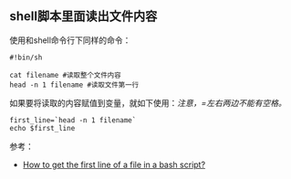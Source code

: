 ## shell脚本里面读出文件内容

使用和shell命令行下同样的命令：

```
#!bin/sh

cat filename #读取整个文件内容
head -n 1 filename #读取文件第一行
```

如果要将读取的内容赋值到变量，就如下使用：*注意，=左右两边不能有空格。*

```
first_line=`head -n 1 filename`
echo $first_line
```


参考：

- [How to get the first line of a file in a bash script?](https://stackoverflow.com/questions/2439579/how-to-get-the-first-line-of-a-file-in-a-bash-script)
